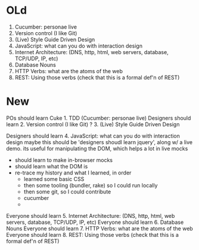# OLd

1. Cucumber: personae live
2. Version control (I like Git)
3. (Live) Style Guide Driven Design
4. JavaScript: what can you do with interaction design
5. Internet Architecture: (DNS, http, html, web servers, database, TCP/UDP, IP, etc)
6. Database Nouns
7. HTTP Verbs: what are the atoms of the web
8. REST: Using those verbs (check that this is a formal def'n of REST)

# New

POs should learn Cuke 1. TDD (Cucumber: personae live)
Designers should learn 2. Version control (I like Git)
? 3. (Live) Style Guide Driven Design


Designers should learn 4. JavaScript: what can you do with interaction design
  maybe this should be 'designers shoudl learn jquery', along w/ a live demo. its useful for manipulating the DOM, which helps a lot in live mocks
  
- should learn to make in-browser mocks
- should learn what the DOM is
- re-trace my history and what I learned, in order
  - learned some basic CSS
  - then some tooling (bundler, rake) so I could run locally
  - then some git, so I could contribute
  - cucumber
  - 

Everyone should learn 5. Internet Architecture: (DNS, http, html, web servers, database, TCP/UDP, IP, etc)
Everyone should learn 6. Database Nouns
Everyone should learn 7. HTTP Verbs: what are the atoms of the web
Everyone should learn 8. REST: Using those verbs (check that this is a formal def'n of REST)

